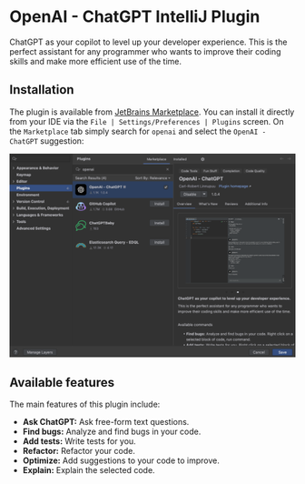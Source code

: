 # OpenAI - ChatGPT IntelliJ Plugin
ChatGPT as your copilot to level up your developer experience. This is the perfect assistant for any programmer who wants to improve their coding skills and make more efficient use of the time.

## Installation
The plugin is available from [JetBrains Marketplace](https://plugins.jetbrains.com/plugin/21056-openai--chatgpt).
You can install it directly from your IDE via the `File | Settings/Preferences | Plugins` screen.
On the `Marketplace` tab simply search for `openai` and select the `OpenAI - ChatGPT` suggestion:

![marketplace](docs/assets/marketplace.png)

## Available features
The main features of this plugin include:
- <b>Ask ChatGPT:</b> Ask free-form text questions.
- <b>Find bugs:</b> Analyze and find bugs in your code. 
- <b>Add tests:</b> Write tests for you. 
- <b>Refactor:</b> Refactor your code. 
- <b>Optimize:</b> Add suggestions to your code to improve.
- <b>Explain:</b> Explain the selected code.
